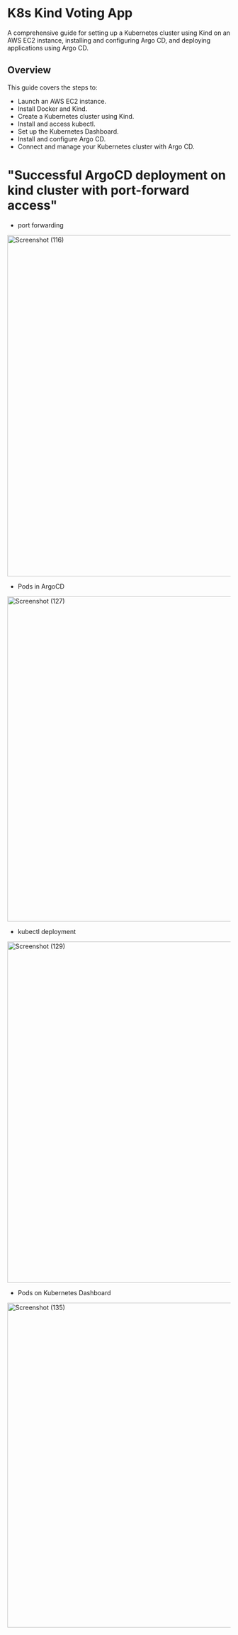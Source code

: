 # K8s Kind Voting App

A comprehensive guide for setting up a Kubernetes cluster using Kind on an AWS EC2 instance, installing and configuring Argo CD, and deploying applications using Argo CD.

## Overview

This guide covers the steps to:
- Launch an AWS EC2 instance.
- Install Docker and Kind.
- Create a Kubernetes cluster using Kind.
- Install and access kubectl.
- Set up the Kubernetes Dashboard.
- Install and configure Argo CD.
- Connect and manage your Kubernetes cluster with Argo CD.

# "Successful ArgoCD deployment on kind cluster with port-forward access"
- port forwarding
<img width="1366" height="768" alt="Screenshot (116)" src="https://github.com/user-attachments/assets/06448225-1e29-4e3f-bade-cf18f674fad1" />

- Pods in ArgoCD
<img width="1366" height="732" alt="Screenshot (127)" src="https://github.com/user-attachments/assets/5aa78f63-a6f5-498f-a9f9-dff95e4e57a1" />

- kubectl deployment
<img width="1366" height="768" alt="Screenshot (129)" src="https://github.com/user-attachments/assets/9cd4f5e0-cfca-48ee-b372-6eb6135ed13c" />

- Pods on Kubernetes Dashboard
<img width="1366" height="731" alt="Screenshot (135)" src="https://github.com/user-attachments/assets/632eb347-6edc-4cd4-ae03-0e6f79efda2f" />





